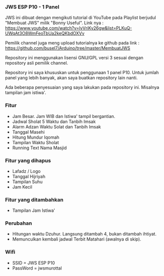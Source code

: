 ### JWS ESP P10 - 1 Panel

JWS ini dibuat dengan mengikuti tutorial di YouTube pada Playlist berjudul "Membuat JWS" milik "Bonny Useful". Link nya : https://www.youtube.com/watch?v=lvVriKy26gw&list=PLKuQ-UWqAt3O8WmFeoTbUa2keQKbdOXVv

Pemilik channel juga meng upload tutorialnya ke github pada link : https://github.com/busel7/Arduino/tree/master/MembuatJWS

Repository ini menggunakan lisensi GNU/GPL versi 3 sesuai dengan repository asli pemilik channel.

Repository ini saya khususkan untuk penggunaan 1 panel P10. Untuk jumlah panel yang lebih banyak, akan saya buatkan repository lain nanti.

Ada beberapa penyesuaian yang saya lakukan pada repository ini. Misalnya tampilan jam istiwa'.

### Fitur

- Jam Besar. Jam WIB dan Istiwa' tampil bergantian.
- Jadwal Sholat 5 Waktu dan Tanbih Imsak
- Alarm Adzan Waktu Solat dan Tanbih Imsak
- Tanggal Masehi
- Hitung Mundur Iqomah
- Tampilan Waktu Sholat
- Running Text Nama Masjid

### Fitur yang dihapus

- Lafadz / Logo
- Tanggal Hijriyah
- Tampilan Suhu
- Jam Kecil

### Fitur yang ditambahkan

- Tampilan Jam Istiwa'

### Perubahan

- Hitungan waktu Dzuhur. Langsung ditambah 4, bukan ditambah ihtiyat.
- Memunculkan kembali jadwal Terbit Matahari (awalnya di skip).

### Wifi

- SSID = JWS ESP P10
- PassWord = jwsmurottal
